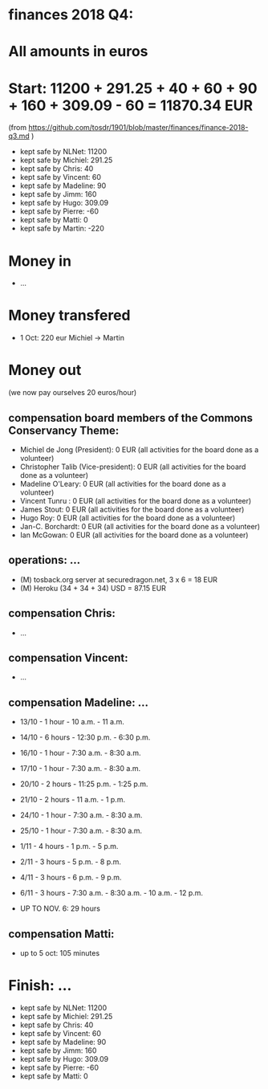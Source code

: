 # finances 2018 Q4:

# All amounts in euros
# Start: 11200 + 291.25 + 40 + 60 + 90 + 160 + 309.09 - 60 = 11870.34 EUR

(from https://github.com/tosdr/1901/blob/master/finances/finance-2018-q3.md )

* kept safe by NLNet: 11200
* kept safe by Michiel: 291.25
* kept safe by Chris: 40
* kept safe by Vincent: 60
* kept safe by Madeline: 90
* kept safe by Jimm: 160
* kept safe by Hugo: 309.09
* kept safe by Pierre: -60
* kept safe by Matti: 0
* kept safe by Martin: -220

# Money in
  * ...

# Money transfered
  * 1 Oct: 220 eur Michiel -> Martin

# Money out

(we now pay ourselves 20 euros/hour)

## compensation board members of the Commons Conservancy Theme:
  * Michiel de Jong (President):		0 EUR (all activities for the board done as a volunteer)
  * Christopher Talib (Vice-president):	0 EUR (all activities for the board done as a volunteer)
  * Madeline O'Leary:				0 EUR (all activities for the board done as a volunteer)
  * Vincent Tunru :				0 EUR (all activities for the board done as a volunteer)
  * James Stout:				0 EUR (all activities for the board done as a volunteer)
  * Hugo Roy:					0 EUR (all activities for the board done as a volunteer)
  * Jan-C. Borchardt:				0 EUR (all activities for the board done as a volunteer)
  * Ian McGowan:				0 EUR (all activities for the board done as a volunteer)
   
## operations: ...
  * (M) tosback.org server at securedragon.net, 3 x 6 = 18 EUR
  * (M) Heroku (34 + 34 + 34) USD = 87.15 EUR

## compensation Chris:
  * ...

## compensation Vincent:
  * ...

## compensation Madeline: ...
  * 13/10 - 1 hour - 10 a.m. - 11 a.m.
  * 14/10 - 6 hours - 12:30 p.m. - 6:30 p.m.
  * 16/10 - 1 hour - 7:30 a.m. - 8:30 a.m.
  * 17/10 - 1 hour - 7:30 a.m. - 8:30 a.m.
  * 20/10 - 2 hours - 11:25 p.m. - 1:25 p.m.
  * 21/10 - 2 hours - 11 a.m. - 1 p.m.
  * 24/10 - 1 hour - 7:30 a.m. - 8:30 a.m.
  * 25/10 - 1 hour - 7:30 a.m. - 8:30 a.m.
  * 1/11 - 4 hours - 1 p.m. - 5 p.m.
  * 2/11 - 3 hours - 5 p.m. - 8 p.m.
  * 4/11 - 3 hours - 6 p.m. - 9 p.m.
  * 6/11 - 3 hours - 7:30 a.m. - 8:30 a.m. - 10 a.m. - 12 p.m.
  
  * UP TO NOV. 6: 29 hours

## compensation Matti:
  * up to 5 oct: 105 minutes

# Finish: ...
* kept safe by NLNet: 11200
* kept safe by Michiel: 291.25
* kept safe by Chris: 40
* kept safe by Vincent: 60
* kept safe by Madeline: 90
* kept safe by Jimm: 160
* kept safe by Hugo: 309.09
* kept safe by Pierre: -60
* kept safe by Matti: 0

